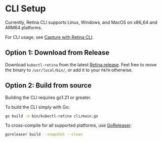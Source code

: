 # CLI Setup

Currently, Retina CLI supports Linux, Windows, and MacOS on x86_64 and ARM64 platforms.

For CLI usage, see [Capture with Retina CLI](../captures/cli.md).

## Option 1: Download from Release

Download `kubectl-retina` from the latest [Retina release](https://github.com/microsoft/retina/releases).
Feel free to move the binary to `/usr/local/bin/`, or add it to your `PATH` otherwise.

## Option 2: Build from source

Building the CLI requires go1.21 or greater.

To build the CLI simply with Go:

```bash
go build -o bin/kubectl-retina cli/main.go
```

To cross-compile for all supported platforms, use [GoReleaser](https://goreleaser.com/):

```bash
goreleaser build --snapshot --clean
```
